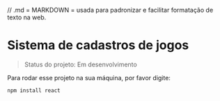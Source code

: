 // .md = MARKDOWN = usada para padronizar e facilitar formatação de texto na web.
# Sistema de cadastros de jogos
> Status do projeto: Em desenvolvimento

Para rodar esse projeto na sua máquina, por favor digite:

```
npm install react
```

